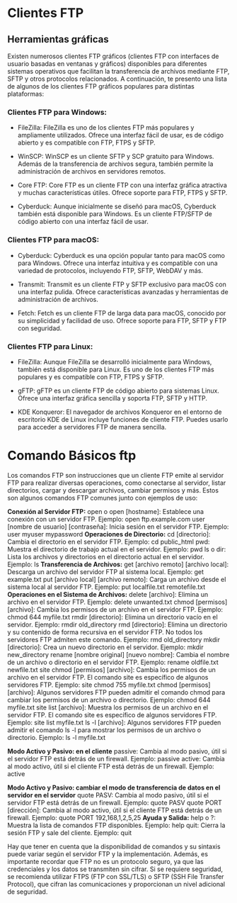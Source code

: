 # Clientes FTP
## Herramientas gráficas

Existen numerosos clientes FTP gráficos (clientes FTP con interfaces de usuario basadas en ventanas y gráficos) disponibles para diferentes sistemas operativos que facilitan la transferencia de archivos mediante FTP, SFTP y otros protocolos relacionados. A continuación, te presento una lista de algunos de los clientes FTP gráficos populares para distintas plataformas:

### Clientes FTP para Windows:

- FileZilla: FileZilla es uno de los clientes FTP más populares y ampliamente utilizados. Ofrece una interfaz fácil de usar, es de código abierto y es compatible con FTP, FTPS y SFTP.

- WinSCP: WinSCP es un cliente SFTP y SCP gratuito para Windows. Además de la transferencia de archivos segura, también permite la administración de archivos en servidores remotos.

- Core FTP: Core FTP es un cliente FTP con una interfaz gráfica atractiva y muchas características útiles. Ofrece soporte para FTP, FTPS y SFTP.

- Cyberduck: Aunque inicialmente se diseñó para macOS, Cyberduck también está disponible para Windows. Es un cliente FTP/SFTP de código abierto con una interfaz fácil de usar.

### Clientes FTP para macOS:

- Cyberduck: Cyberduck es una opción popular tanto para macOS como para Windows. Ofrece una interfaz intuitiva y es compatible con una variedad de protocolos, incluyendo FTP, SFTP, WebDAV y más.

- Transmit: Transmit es un cliente FTP y SFTP exclusivo para macOS con una interfaz pulida. Ofrece características avanzadas y herramientas de administración de archivos.

- Fetch: Fetch es un cliente FTP de larga data para macOS, conocido por su simplicidad y facilidad de uso. Ofrece soporte para FTP, SFTP y FTP con seguridad.

### Clientes FTP para Linux:

- FileZilla: Aunque FileZilla se desarrolló inicialmente para Windows, también está disponible para Linux. Es uno de los clientes FTP más populares y es compatible con FTP, FTPS y SFTP.

- gFTP: gFTP es un cliente FTP de código abierto para sistemas Linux. Ofrece una interfaz gráfica sencilla y soporta FTP, SFTP y HTTP.

- KDE Konqueror: El navegador de archivos Konqueror en el entorno de escritorio KDE de Linux incluye funciones de cliente FTP. Puedes usarlo para acceder a servidores FTP de manera sencilla.

# Comando Básicos ftp
Los comandos FTP son instrucciones que un cliente FTP emite al servidor FTP para realizar diversas operaciones, como conectarse al servidor, listar directorios, cargar y descargar archivos, cambiar permisos y más. Estos son algunos comandos FTP comunes junto con ejemplos de uso:

**Conexión al Servidor FTP:**
open o open [hostname]: Establece una conexión con un servidor FTP. Ejemplo: open ftp.example.com
user [nombre de usuario] [contraseña]: Inicia sesión en el servidor FTP. Ejemplo: user myuser mypassword
**Operaciones de Directorio:**
cd [directorio]: Cambia el directorio en el servidor FTP. Ejemplo: cd public_html
pwd: Muestra el directorio de trabajo actual en el servidor. Ejemplo: pwd
ls o dir: Lista los archivos y directorios en el directorio actual en el servidor. Ejemplo: ls
**Transferencia de Archivos:**
get [archivo remoto] [archivo local]: Descarga un archivo del servidor FTP al sistema local. Ejemplo: get example.txt
put [archivo local] [archivo remoto]: Carga un archivo desde el sistema local al servidor FTP. Ejemplo: put localfile.txt remotefile.txt
**Operaciones en el Sistema de Archivos:**
delete [archivo]: Elimina un archivo en el servidor FTP. Ejemplo: delete unwanted.txt
chmod [permisos] [archivo]: Cambia los permisos de un archivo en el servidor FTP. Ejemplo: chmod 644 myfile.txt
rmdir [directorio]: Elimina un directorio vacío en el servidor. Ejemplo: rmdir old_directory
rmd [directorio]: Elimina un directorio y su contenido de forma recursiva en el servidor FTP. No todos los servidores FTP admiten este comando. Ejemplo: rmd old_directory
mkdir [directorio]: Crea un nuevo directorio en el servidor. Ejemplo: mkdir new_directory
rename [nombre original] [nuevo nombre]: Cambia el nombre de un archivo o directorio en el servidor FTP. Ejemplo: rename oldfile.txt newfile.txt
site chmod [permisos] [archivo]: Cambia los permisos de un archivo en el servidor FTP. El comando site es específico de algunos servidores FTP. Ejemplo: site chmod 755 myfile.txt
chmod [permisos] [archivo]: Algunos servidores FTP pueden admitir el comando chmod para cambiar los permisos de un archivo o directorio. Ejemplo: chmod 644 myfile.txt
site list [archivo]: Muestra los permisos de un archivo en el servidor FTP. El comando site es específico de algunos servidores FTP. Ejemplo: site list myfile.txt
ls -l [archivo]: Algunos servidores FTP pueden admitir el comando ls -l para mostrar los permisos de un archivo o directorio. Ejemplo: ls -l myfile.txt

**Modo Activo y Pasivo: en el cliente**
passive: Cambia al modo pasivo, útil si el servidor FTP está detrás de un firewall. Ejemplo: passive
active: Cambia al modo activo, útil si el cliente FTP está detrás de un firewall. Ejemplo: active


**Modo Activo y Pasivo: cambiar el modo de transferencia de datos en el servidor en el servidor**
quote PASV: Cambia al modo pasivo, útil si el servidor FTP está detrás de un firewall. Ejemplo: quote PASV
quote PORT [dirección]: Cambia al modo activo, útil si el cliente FTP está detrás de un firewall. Ejemplo: quote PORT 192,168,1,2,5,25
**Ayuda y Salida:**
help o ?: Muestra la lista de comandos FTP disponibles. Ejemplo: help
quit: Cierra la sesión FTP y sale del cliente. Ejemplo: quit

Hay que tener en cuenta que la disponibilidad de comandos y su sintaxis puede variar según el servidor FTP y la implementación. Además, es importante recordar que FTP no es un protocolo seguro, ya que las credenciales y los datos se transmiten sin cifrar. Si se requiere seguridad, se recomienda utilizar FTPS (FTP con SSL/TLS) o SFTP (SSH File Transfer Protocol), que cifran las comunicaciones y proporcionan un nivel adicional de seguridad.

